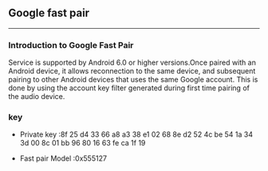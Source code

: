 ## Google fast pair 
---
### Introduction to Google Fast Pair
Service is supported by Android 6.0 or higher versions.Once paired with an Android device, it allows reconnection to the same device, and subsequent pairing to other Android devices that uses the same Google account. This is done by using the account key filter generated during first time pairing of the audio device.

### key
* Private key :8f 25 d4 33 66 a8 a3 38 e1 02 68 8e d2 52 4c be 54 1a 34 3d 00 8c 01 bb 96 80 16 63 fe ca 1f 19

* Fast pair Model :0x555127